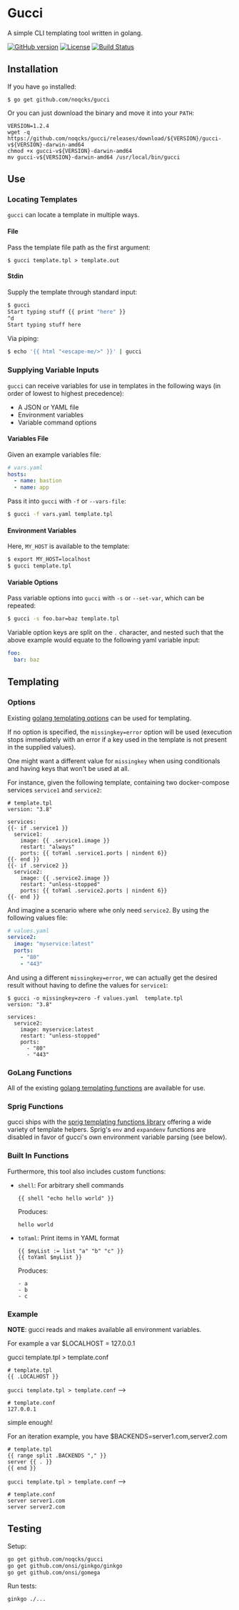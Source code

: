 # Gucci

A simple CLI templating tool written in golang.

[![GitHub version](https://badge.fury.io/gh/noqcks%2Fgucci.svg)](https://badge.fury.io/gh/noqcks%2Fgucci)
[![License](https://img.shields.io/github/license/noqcks/gucci.svg)](https://github.com/noqcks/gucci/blob/master/LICENSE)
[![Build Status](https://travis-ci.org/noqcks/gucci.svg?branch=master)](https://travis-ci.org/noqcks/gucci)

## Installation

If you have `go` installed:

```
$ go get github.com/noqcks/gucci
```

Or you can just download the binary and move it into your `PATH`:

```
VERSION=1.2.4
wget -q https://github.com/noqcks/gucci/releases/download/${VERSION}/gucci-v${VERSION}-darwin-amd64
chmod +x gucci-v${VERSION}-darwin-amd64
mv gucci-v${VERSION}-darwin-amd64 /usr/local/bin/gucci
```

## Use

### Locating Templates

`gucci` can locate a template in multiple ways.

#### File

Pass the template file path as the first argument:

```
$ gucci template.tpl > template.out
```

#### Stdin

Supply the template through standard input:

```bash
$ gucci
Start typing stuff {{ print "here" }}
^d
Start typing stuff here
```

Via piping:

```bash
$ echo '{{ html "<escape-me/>" }}' | gucci
```

### Supplying Variable Inputs

`gucci` can receive variables for use in templates in the following ways (in order of lowest to highest precedence):
* A JSON or YAML file
* Environment variables
* Variable command options

#### Variables File

Given an example variables file:
```yaml
# vars.yaml
hosts:
  - name: bastion
  - name: app
```

Pass it into `gucci` with `-f` or `--vars-file`:
```bash
$ gucci -f vars.yaml template.tpl
```

#### Environment Variables

Here, `MY_HOST` is available to the template:
```bash
$ export MY_HOST=localhost
$ gucci template.tpl
```

#### Variable Options

Pass variable options into `gucci` with `-s` or `--set-var`, which can be repeated:
```bash
$ gucci -s foo.bar=baz template.tpl
```

Variable option keys are split on the `.` character, and nested such that
the above example would equate to the following yaml variable input:

```yaml
foo:
  bar: baz
```

## Templating

### Options

Existing [golang templating options](https://golang.org/pkg/text/template/#Template.Option) can be used for templating.

If no option is specified, the `missingkey=error` option will be used (execution stops immediately with an error if a
key used in the template is not present in the supplied values).

One might want a different value for `missingkey` when using conditionals and having keys that won't be
used at all.

For instance, given the following template, containing two docker-compose services `service1` and `service2`:

```tpl
# template.tpl
version: "3.8"

services:
{{- if .service1 }}
  service1:
    image: {{ .service1.image }}
    restart: "always"
    ports: {{ toYaml .service1.ports | nindent 6}}
{{- end }}
{{- if .service2 }}
  service2:
    image: {{ .service2.image }}
    restart: "unless-stopped"
    ports: {{ toYaml .service2.ports | nindent 6}}
{{- end }}
```

And imagine a scenario where whe only need `service2`. By using the following values file:

```yaml
# values.yaml
service2:
  image: "myservice:latest"  
  ports: 
    - "80"
    - "443"
```

And using a different `missingkey=error`, we can actually get the desired result without having to define the values
for `service1`:

```shell
$ gucci -o missingkey=zero -f values.yaml  template.tpl 
version: "3.8"

services:
  service2:
    image: myservice:latest
    restart: "unless-stopped"
    ports: 
      - "80"
      - "443"
```

### GoLang Functions

All of the existing [golang templating functions](https://golang.org/pkg/text/template/#hdr-Functions) are available for use.

### Sprig Functions

gucci ships with the [sprig templating functions library](http://masterminds.github.io/sprig/) offering a wide variety of template helpers. Sprig's `env` and `expandenv` functions are disabled in favor of gucci's own environment variable parsing (see below).

### Built In Functions

Furthermore, this tool also includes custom functions:

- `shell`: For arbitrary shell commands

   ```
   {{ shell "echo hello world" }}
   ```

   Produces:

   ```
   hello world
   ```


- `toYaml`: Print items in YAML format

   ```
   {{ $myList := list "a" "b" "c" }}
   {{ toYaml $myList }}
   ```

   Produces:

   ```
   - a
   - b
   - c
   ```

### Example

**NOTE**: gucci reads and makes available all environment variables.

For example a var $LOCALHOST = 127.0.0.1

gucci template.tpl > template.conf


```
# template.tpl
{{ .LOCALHOST }}
```

`gucci template.tpl > template.conf` -->

```
# template.conf
127.0.0.1
```

simple enough!

For an iteration example, you have $BACKENDS=server1.com,server2.com

```
# template.tpl
{{ range split .BACKENDS "," }}
server {{ . }}
{{ end }}
```

`gucci template.tpl > template.conf` -->


```
# template.conf
server server1.com
server server2.com
```

## Testing

Setup:

```bash
go get github.com/noqcks/gucci
go get github.com/onsi/ginkgo/ginkgo
go get github.com/onsi/gomega
```

Run tests:

```bash
ginkgo ./...
```
